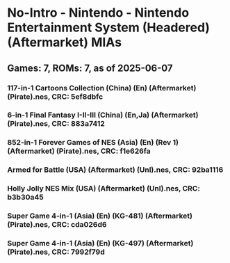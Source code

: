 # No-Intro - Nintendo - Nintendo Entertainment System (Headered) (Aftermarket) MIAs
## Games: 7, ROMs: 7, as of 2025-06-07

### 117-in-1 Cartoons Collection (China) (En) (Aftermarket) (Pirate).nes, CRC: 5ef8dbfc
### 6-in-1 Final Fantasy I-II-III (China) (En,Ja) (Aftermarket) (Pirate).nes, CRC: 883a7412
### 852-in-1 Forever Games of NES (Asia) (En) (Rev 1) (Aftermarket) (Pirate).nes, CRC: f1e626fa
### Armed for Battle (USA) (Aftermarket) (Unl).nes, CRC: 92ba1116
### Holly Jolly NES Mix (USA) (Aftermarket) (Unl).nes, CRC: b3b30a45
### Super Game 4-in-1 (Asia) (En) (KG-481) (Aftermarket) (Pirate).nes, CRC: cda026d6
### Super Game 4-in-1 (Asia) (En) (KG-497) (Aftermarket) (Pirate).nes, CRC: 7992f79d
